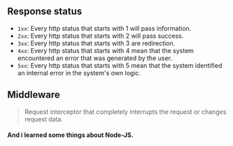 ## Response status 

* ``1xx``:  Every http status that starts with 1 will pass information.
* ``2xx``: Every http status that starts with 2 will pass success.
* ``3xx``: Every http status that starts with 3 are redirection.
* ``4xx``: Every http status that starts with 4 mean that the system encountered an error that was generated by the user.
* ``5xx``: Every http status that starts with 5 mean that the system identified an internal error in the system's own logic.

## Middleware

> Request interceptor that completely interrupts the request or changes request data.

#### And i learned some things about Node-JS.


